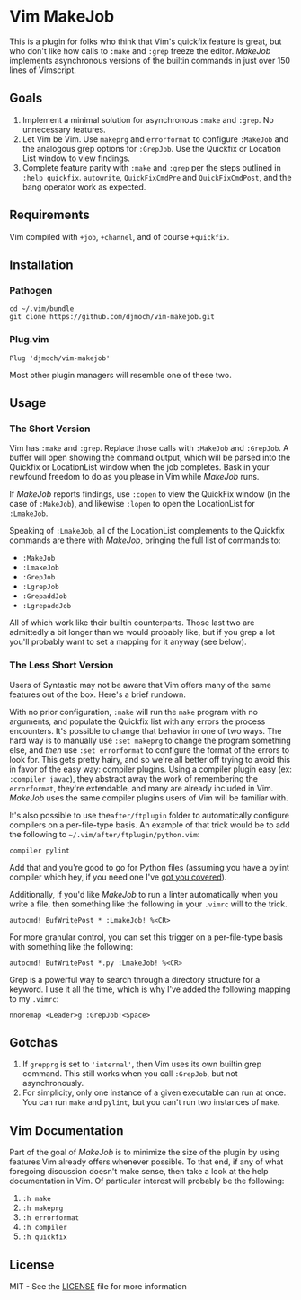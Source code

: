 # Vim MakeJob

This is a plugin for folks who think that Vim's quickfix feature is
great, but who don't like how calls to `:make` and `:grep` freeze the
editor. _MakeJob_ implements asynchronous versions of the builtin
commands in just over 150 lines of Vimscript.

## Goals
1. Implement a minimal solution for asynchronous `:make` and `:grep`.
   No unnecessary features.
2. Let Vim be Vim. Use `makeprg` and `errorformat` to configure
   `:MakeJob` and the analogous grep options for `:GrepJob`. Use the
   Quickfix or Location List window to view findings.
3. Complete feature parity with `:make` and `:grep` per the steps
   outlined in `:help quickfix`. `autowrite`, `QuickFixCmdPre` and
   `QuickFixCmdPost`, and the bang operator work as expected.

## Requirements
Vim compiled with `+job`, `+channel`, and of course `+quickfix`.

## Installation
### Pathogen
`cd ~/.vim/bundle`   
`git clone https://github.com/djmoch/vim-makejob.git`

### Plug.vim
`Plug 'djmoch/vim-makejob'`

Most other plugin managers will resemble one of these two.

## Usage
### The Short Version
Vim has `:make` and `:grep`. Replace those calls with `:MakeJob` and
`:GrepJob`. A buffer will open showing the command output, which will
be parsed into the Quickfix or LocationList window when the job
completes. Bask in your newfound freedom to do as you please in Vim
while _MakeJob_ runs.

If _MakeJob_ reports findings, use `:copen` to view the QuickFix window
(in the case of `:MakeJob`), and likewise `:lopen` to open the LocationList
for `:LmakeJob`.

Speaking of `:LmakeJob`, all of the LocationList complements to the
Quickfix commands are there with _MakeJob_, bringing the full list of
commands to:

- `:MakeJob`
- `:LmakeJob`
- `:GrepJob`
- `:LgrepJob`
- `:GrepaddJob`
- `:LgrepaddJob`

All of which work like their builtin counterparts. Those last two are
admittedly a bit longer than we would probably like, but if you grep a
lot you'll probably want to set a mapping for it anyway (see below).

### The Less Short Version
Users of Syntastic may not be aware that Vim offers many of the same
features out of the box. Here's a brief rundown.

With no prior configuration, `:make` will run the `make` program with no
arguments, and populate the Quickfix list with any errors the process
encounters. It's possible to change that behavior in one of two ways.
The hard way is to manually use `:set makeprg` to change the program 
something else, and _then_ use `:set errorformat` to configure the
format of the errors to look for. This gets pretty hairy, and so
we're all better off trying to avoid this in favor of the easy way:
compiler plugins. Using a compiler plugin easy (ex: `:compiler javac`),
they abstract away the work of remembering the `errorformat`, they're
extendable, and many are already included in Vim. _MakeJob_ uses the
same compiler plugins users of Vim will be familiar with.

It's also possible to use the`after/ftplugin` folder to automatically
configure compilers on a per-file-type basis. An example of that trick
would be to add the following to `~/.vim/after/ftplugin/python.vim`:

`compiler pylint`

Add that and you're good to go for Python files (assuming you have a
pylint compiler which hey, if you need one I've [got you
covered](http://github.com/djmoch/vim-compiler)).

Additionally, if you'd like _MakeJob_ to run a linter automatically when
you write a file, then something like the following in your `.vimrc`
will to the trick.

`autocmd! BufWritePost * :LmakeJob! %<CR>`

For more granular control, you can set this trigger on a per-file-type
basis with something like the following:

`autocmd! BufWritePost *.py :LmakeJob! %<CR>`

Grep is a powerful way to search through a directory structure for a
keyword. I use it all the time, which is why I've added the following
mapping to my `.vimrc`:

`nnoremap <Leader>g :GrepJob!<Space>`

## Gotchas
1. If `grepprg` is set to `'internal'`, then Vim uses its own builtin grep
   command. This still works when you call `:GrepJob`, but not
   asynchronously.
2. For simplicity, only one instance of a given executable can run at
   once. You can run `make` and `pylint`, but you can't run two
   instances of `make`.

## Vim Documentation
Part of the goal of _MakeJob_ is to minimize the size of the plugin by
using features Vim already offers whenever possible. To that end, if
any of what foregoing discussion doesn't make sense, then take a look at
the help documentation in Vim. Of particular interest will probably
be the following:

1. `:h make`
2. `:h makeprg`
3. `:h errorformat`
4. `:h compiler`
5. `:h quickfix`

## License
MIT - See the [LICENSE](/LICENSE) file for more information
